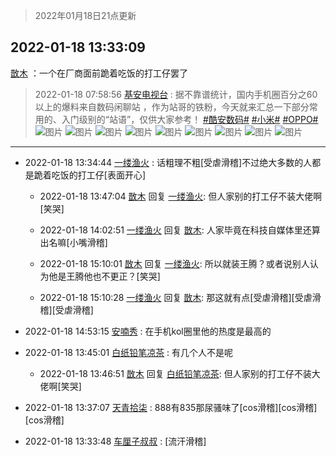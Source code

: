 > 2022年01月18日21点更新
<link rel="stylesheet" href="https://cdn.jsdelivr.net/gh/taotie6/sampleJSON@main/css/photo_show.css">
<meta name="referrer" content="no-referrer" />


 ## 2022-01-18 13:33:09 

 [㪚木](https://www.coolapk.com/feed/32910455?shareKey=ZWM3NzhlZTMwNTc4NjFlNjY1MjM~) ：一个在厂商面前跪着吃饭的打工仔罢了 

<div class="album">
</div>

> 2022-01-18 07:58:56 
> [基安电视台](https://www.coolapk.com/feed/32903399?shareKey=ZTljNTAwYzU0ZmU2NjFlNjY1MjM~) : 据不靠谱统计，国内手机圈百分之60以上的爆料来自数码闲聊站 ，作为站哥的铁粉，今天就来汇总一下部分常用的、入门级别的“站语”，仅供大家参考！ <a class="feed-link-tag" href="/t/酷安数码?type=0">#酷安数码#</a> <a class="feed-link-tag" href="/t/小米?type=0">#小米#</a> <a class="feed-link-tag" href="/t/OPPO?type=0">#OPPO#</a> 
![图片](https://image.coolapk.com/feed/2022/0118/07/17958047_be5a4373_3928_1493_2@1344x1792.png)
![图片](https://image.coolapk.com/feed/2022/0118/07/17958047_5b37d496_3928_1498_534@1344x1792.png)
![图片](https://image.coolapk.com/feed/2022/0118/07/17958047_c5b19604_3928_1501_76@1344x1792.png)
![图片](https://image.coolapk.com/feed/2022/0118/07/17958047_7c9a465b_3928_1505_434@1344x1792.png)
![图片](https://image.coolapk.com/feed/2022/0118/07/17958047_60898788_3928_1508_781@1344x1792.png)
![图片](https://image.coolapk.com/feed/2022/0118/07/17958047_255dfcb9_3928_1511_518@1344x1737.png)
![图片](https://image.coolapk.com/feed/2022/0118/07/17958047_ee2f8ea9_3928_1514_362@1344x1538.png)
![图片](https://image.coolapk.com/feed/2022/0118/07/17958047_3eddca98_3928_1518_449@1344x1658.png)
![图片](https://image.coolapk.com/feed/2022/0118/07/17958047_73c98ef6_3928_1522_344@1344x1586.png)

 ------- 

- 2022-01-18 13:34:44 [一缕渔火](uid=828554) : 话粗理不粗[受虐滑稽]不过绝大多数的人都是跪着吃饭的打工仔[表面开心] 

    - 2022-01-18 13:47:04 [㪚木](uid=1081091) 回复 [一缕渔火](uid=828554): 但人家别的打工仔不装大佬啊[笑哭] 

    - 2022-01-18 14:02:51 [一缕渔火](uid=828554) 回复 [㪚木](uid=1081091): 人家毕竟在科技自媒体里还算出名嘛[小嘴滑稽] 

    - 2022-01-18 15:10:01 [㪚木](uid=1081091) 回复 [一缕渔火](uid=828554): 所以就装王腾？或者说别人认为他是王腾他也不更正？[笑哭] 

    - 2022-01-18 15:10:28 [一缕渔火](uid=828554) 回复 [㪚木](uid=1081091): 那这就有点[受虐滑稽][受虐滑稽][受虐滑稽] 

- 2022-01-18 14:53:15 [安喃秀](uid=2237599) : 在手机kol圈里他的热度是最高的 

- 2022-01-18 13:45:01 [白纸铅笔凉茶](uid=1359636) : 有几个人不是呢 

    - 2022-01-18 13:46:51 [㪚木](uid=1081091) 回复 [白纸铅笔凉茶](uid=1359636): 但人家别的打工仔不装大佬啊[笑哭] 

- 2022-01-18 13:37:07 [天青拾柒](uid=2874164) : 888有835那尿骚味了[cos滑稽][cos滑稽][cos滑稽] 

- 2022-01-18 13:33:48 [车厘子叔叔](uid=1756803) : [流汗滑稽] 

